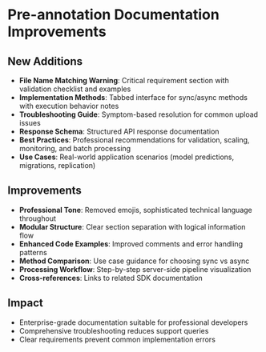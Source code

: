 # Pre-annotation Documentation Improvements

## New Additions
- **File Name Matching Warning**: Critical requirement section with validation checklist and examples
- **Implementation Methods**: Tabbed interface for sync/async methods with execution behavior notes
- **Troubleshooting Guide**: Symptom-based resolution for common upload issues
- **Response Schema**: Structured API response documentation
- **Best Practices**: Professional recommendations for validation, scaling, monitoring, and batch processing
- **Use Cases**: Real-world application scenarios (model predictions, migrations, replication)

## Improvements
- **Professional Tone**: Removed emojis, sophisticated technical language throughout
- **Modular Structure**: Clear section separation with logical information flow
- **Enhanced Code Examples**: Improved comments and error handling patterns
- **Method Comparison**: Use case guidance for choosing sync vs async
- **Processing Workflow**: Step-by-step server-side pipeline visualization
- **Cross-references**: Links to related SDK documentation

## Impact
- Enterprise-grade documentation suitable for professional developers
- Comprehensive troubleshooting reduces support queries
- Clear requirements prevent common implementation errors
